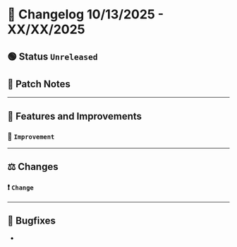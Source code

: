 # 📑 Changelog 10/13/2025 - XX/XX/2025

## 🟢 Status `Unreleased`

## 💬 Patch Notes

________

## 📢 Features and Improvements

### 🔼 `Improvement` 
________

## ⚖️ Changes

### ❗ `Change` 
________

## 🐛 Bugfixes
- 
